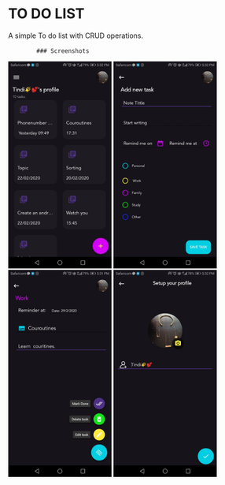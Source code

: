 
# TO DO LIST
A simple To do list with CRUD operations.


            ### Screenshots
 <img src="ScreenShots/screenone.jpeg" width="210"> <img src="ScreenShots/screentwo.jpeg" width="210"> <img src="ScreenShots/screenthree.jpeg" width="210">
 <img src="ScreenShots/screenfour.jpeg" width="210">

